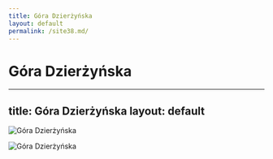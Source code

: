 ```yaml
---
title: Góra Dzierżyńska
layout: default
permalink: /site38.md/
---
```

Góra Dzierżyńska
=======================================================================================
---
title: Góra Dzierżyńska
layout: default
---

![Góra Dzierżyńska](https://navtur.pl/files/plc_pano/3561.jpg)

![Góra Dzierżyńska](https://symbolhunt.com/wp-content/uploads/2020/12/Hara-Dzyarzhynskaya-1.jpg)